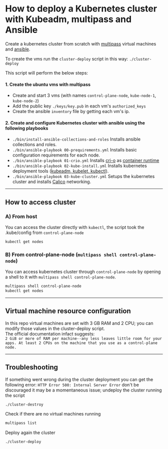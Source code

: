 # How to deploy a Kubernetes cluster with Kubeadm, multipass and Ansible
Create a kubernetes cluster from scratch with [multipass](https://multipass.run/install) virtual machines and [ansible](https://docs.ansible.com/ansible/latest/installation_guide/intro_installation.html).



To create the vms run the `cluster-deploy` script in this way: `./cluster-deploy`

This script will perform the below steps:

#### 1. Create the ubuntu vms with multipass

* Create and start 3 vms (with names `control-plane-node`, `kube-node-1`, `kube-node-2`)
* Add the public key `./keys/key.pub` in each vm's `authorized_keys`
* Create the ansible `inventory` file by getting each vm's ip.


#### 2. Create and configure Kubernetes cluster with ansible using the following playbooks

* `./bin/install-ansible-collections-and-roles` Installs ansible collections and roles.
* `./bin/ansible-playbook 00-prequirements.yml` Installs basic configuration requirements for each node.
* `./bin/ansible-playbook 01-crio.yml` Installs [cri-o](https://cri-o.io/) as [container runtime](https://kubernetes.io/docs/setup/production-environment/container-runtimes/)
* `./bin/ansible-playbook 02-kube-install.yml` Installs kubernetes deployment tools ([kubeadm, kubelet, kubectl](https://kubernetes.io/docs/setup/production-environment/tools/kubeadm/install-kubeadm/#installing-kubeadm-kubelet-and-kubectl)).
* `./bin/ansible-playbook 03-kube-cluster.yml` Setups the kubernetes cluster and installs [Calico](https://projectcalico.docs.tigera.io/about/about-calico) networking.


______________________________________

## How to access cluster

### A) From host 
You can access the cluster directly with `kubectl`, the script took the .kube/config from `control-plane-node`
```bash
kubectl get nodes
```
### B) From control-plane-node (`multipass shell control-plane-node`)
You can access kubernetes cluster through `control-plane-node` by opening a shell to it with `multipass shell control-plane-node`.
```bash
multipass shell control-plane-node
kubectl get nodes
```

______________________________________
## Virtual machine resource configuration 

In this repo virtual machines are set with 3 GB RAM and 2 CPU; you can modify those values in the cluster-deploy script. <br />
The official documentation infact suggests: <br />
`2 GiB or more of RAM per machine--any less leaves little room for your apps.
At least 2 CPUs on the machine that you use as a control-plane node.`


______________________________________
## Troubleshooting

If something went wrong during the cluster deployment you can get the following error: 
`HTTP Error 500: Internal Server Error`
don't be discouraged it may be a momentaneous issue;
undeploy the cluster running the script
```bash
./cluster-destroy
```
Check if there are no virtual machines running
```bash
multipass list
```
Deploy again the cluster
```bash
./cluster-deploy
```

